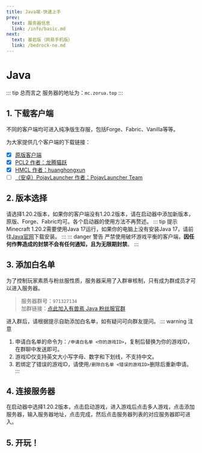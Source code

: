 ```yaml
---
title: Java端-快速上手
prev: 
  text: 服务器信息
  link: /info/basic.md
next:
  text: 基岩版（网易手机版）
  link: /bedrock-ne.md
---
```

# Java
::: tip 总而言之
服务器的地址为：`mc.zorua.top`
:::
## 1. 下载客户端
不同的客户端均可进入纯净版生存服，包括Forge、Fabric、Vanilla等等。

为大家提供几个客户端的下载链接：

- [x] [原版客户端](https://www.minecraft.net/zh-hans/download/alternative)
- [x] [PCL2 作者：龙腾猫跃](https://afdian.net/p/0164034c016c11ebafcb52540025c377)
- [x] [HMCL 作者：huanghongxun](https://github.com/HMCL-dev/HMCL/releases)
- [ ] [（安卓）PojavLauncher 作者：PojavLauncher Team](https://github.com/PojavLauncherTeam/PojavLauncher/releases)

## 2. 版本选择
请选择1.20.2版本，如果你的客户端没有1.20.2版本，请在启动器中添加新版本，原版、Forge、Fabric均可。各个启动器的使用方法不再赘述。
::: tip 提示
Minecraft 1.20.2需要使用Java 17运行，如果你的电脑上没有安装Java 17，请前往[Java官网](https://www.oracle.com/cn/java/technologies/downloads/#java17)下载安装。
:::
::: danger 警告
严禁使用破坏游戏平衡的客户端，**因任何作弊造成的封禁不会有任何通知，且为无限期封禁**。
:::

## 3. 添加白名单
为了控制玩家素质与粉丝服性质，服务器采用了入群审核制，只有成为群成员才可以进入服务器。

> 服务器群号：`971327134`<br>
加群链接：[点此加入有兽焉 Java 粉丝服官群](https://jq.qq.com/?_wv=1027&k=EcPiJtYh)

进入群后，请根据提示自助添加白名单，如有疑问可向群友提问。
::: warning 注意
1. 申请白名单的命令为：`/申请白名单 <你的游戏ID>`，复制后替换为你的游戏ID，在群聊中发送即可。
2. 游戏ID仅支持英文大小写字母、数字和下划线，不支持中文。
3. 若绑定了错误的游戏ID，请使用`/删除白名单 <错误的游戏ID>`删除后重新申请。
:::
## 4. 连接服务器

在启动器中选择1.20.2版本，点击启动游戏，进入游戏后点击多人游戏，点击添加服务器，输入服务器地址，点击完成，然后点击服务器列表的对应服务器即可进入。

## 5. 开玩！